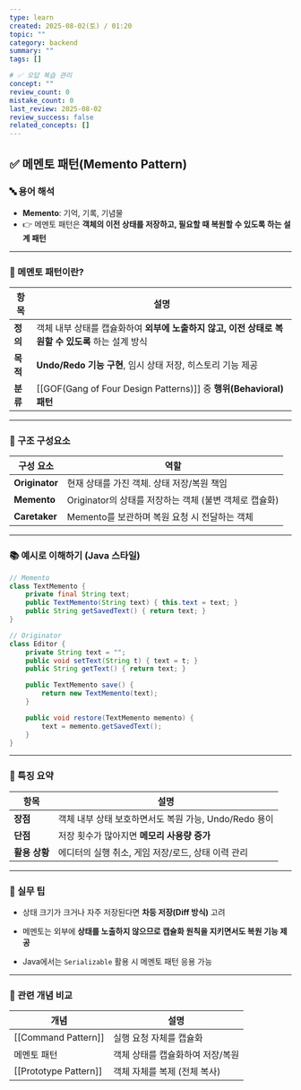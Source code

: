 ```yaml
---
type: learn
created: 2025-08-02(토) / 01:20
topic: ""
category: backend
summary: ""
tags: []

# ✅ 오답 복습 관리
concept: ""
review_count: 0
mistake_count: 0
last_review: 2025-08-02
review_success: false
related_concepts: []
---
```


## ✅ 메멘토 패턴(Memento Pattern)

### 🔤 용어 해석

- **Memento**: 기억, 기록, 기념물
- 👉 메멘토 패턴은 **객체의 이전 상태를 저장하고, 필요할 때 복원할 수 있도록 하는 설계 패턴**

---

### 🧩 메멘토 패턴이란?

| 항목 | 설명 |
|------|------|
| **정의** | 객체 내부 상태를 캡슐화하여 **외부에 노출하지 않고, 이전 상태로 복원할 수 있도록** 하는 설계 방식 |
| **목적** | **Undo/Redo 기능 구현**, 임시 상태 저장, 히스토리 기능 제공 |
| **분류** | [[GOF(Gang of Four Design Patterns)]] 중 **행위(Behavioral) 패턴**

---

### 🧱 구조 구성요소

| 구성 요소 | 역할 |
|-----------|------|
| **Originator** | 현재 상태를 가진 객체. 상태 저장/복원 책임 |
| **Memento** | Originator의 상태를 저장하는 객체 (불변 객체로 캡슐화) |
| **Caretaker** | Memento를 보관하며 복원 요청 시 전달하는 객체

---

### 📚 예시로 이해하기 (Java 스타일)

```java
// Memento
class TextMemento {
    private final String text;
    public TextMemento(String text) { this.text = text; }
    public String getSavedText() { return text; }
}

// Originator
class Editor {
    private String text = "";
    public void setText(String t) { text = t; }
    public String getText() { return text; }

    public TextMemento save() {
        return new TextMemento(text);
    }

    public void restore(TextMemento memento) {
        text = memento.getSavedText();
    }
}
````

---

### 🧠 특징 요약

|항목|설명|
|---|---|
|**장점**|객체 내부 상태 보호하면서도 복원 가능, Undo/Redo 용이|
|**단점**|저장 횟수가 많아지면 **메모리 사용량 증가**|
|**활용 상황**|에디터의 실행 취소, 게임 저장/로드, 상태 이력 관리|

---

### 🎯 실무 팁

- 상태 크기가 크거나 자주 저장된다면 **차등 저장(Diff 방식)** 고려
    
- 메멘토는 외부에 **상태를 노출하지 않으므로 캡슐화 원칙을 지키면서도 복원 기능 제공**
    
- Java에서는 `Serializable` 활용 시 메멘토 패턴 응용 가능
    

---

### 🧩 관련 개념 비교

|개념|설명|
|---|---|
|[[Command Pattern]]|실행 요청 자체를 캡슐화|
|메멘토 패턴|객체 상태를 캡슐화하여 저장/복원|
|[[Prototype Pattern]]|객체 자체를 복제 (전체 복사)|